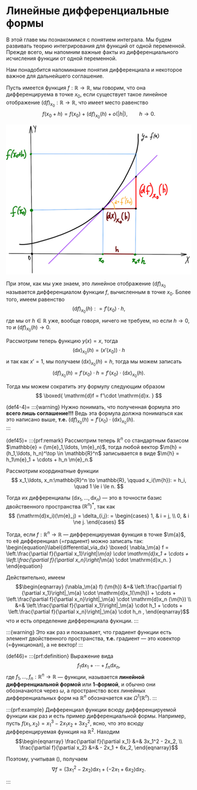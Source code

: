 # Линейные дифференциальные формы

В этой главе мы познакомимся с понятием интеграла. Мы будем развивать теорию интегрирования для функций от одной переменной. Прежде всего, мы напомним важные факты из дифференциального исчисления функции от одной переменной.

Нам понадобится напоминание понятия дифференциала и некоторое важное для дальнейшего соглашение.

Пусть имеется функция $f:\mathbb{R} \to \mathbb{R}$, мы говорим, что она дифференцируема в точке $x_0$, если существует такое линейное отображение $(\mathrm{d}f)_{x_0}: \mathbb{R} \to \mathbb{R}$, что имеет место равенство
$$
f(x_0 + h) = f(x_0) + (\mathrm{d}f)_{x_0}(h) + o(|h|), \qquad h \to 0.
$$

![alt text](df=f'dx.jpg)

При этом, как мы уже знаем, это линейное отображение $(\mathrm{d}f)_{x_0}$ называется дифференциалом функции $f$, вычисленным в точке $x_0$. Более того, имеем равенство
$$
(\mathrm{d}f)_{x_0}(h): = f'(x_0)\cdot h, 
$$
где мы от $h \in \mathbb{R}$ уже, вообще говоря, ничего не требуем, но если $h\to 0$, то и $(\mathrm{d}f)_{x_0}(h) \to 0.$

Рассмотрим теперь функцию $y(x) = x$, тогда 
$$
(\mathrm{d}x)_{x_0}(h) = (x'(x_0))\cdot h
$$
и так как $x' = 1$, мы получаем $(\mathrm{d}x)_{x_0}(h) = h$, тогда мы можем записать
$$
(\mathrm{d}f)_{x_0}(h) = f'(x_0) \cdot h = f'(x_0) \cdot  (\mathrm{d}x)_{x_0}(h).
$$

Тогда мы можем сократить эту формулу следующим образом
$$
\boxed{
\mathrm{d}f = f'\cdot \mathrm{d}x.
}
$$

(def4-4)=
:::{warning}
Нужно понимать, что полученная формула это **всего лишь соглашение!!!** Ведь эта формула должна пониматься как это написано выше, **т.е.** $(\mathrm{d}f)_{x_0}(h) = f'(x_0) \cdot  (\mathrm{d}x)_{x_0}(h).$    
:::

(def45)=
:::{prf:remark}
Рассмотрим теперь $\mathbb{R}^n$ cо стандартным базисом $\mathbb{e} = (\m{e}_1,\ldots, \m{e}_n)$, тогда любой вектор $\m{h} = (h_1,\ldots, h_n)^\top  \in \mathbb{R}^n$ записывается в виде $\m{h} = h_1\m{e}_1 + \cdots + h_n \m{e}_n.$ 

Рассмотрим координатные функции 
$$
x_1,\ldots, x_n:\mathbb{R}^n \to \mathbb{R}, \qquad x_i(\m{h}): = h_i, \quad 1 \le i \le n.
$$

Тогда их дифференциалы $(\mathrm{d}x_1, \ldots, \mathrm{d}x_n)$ — это в точности базис двойственного пространства $(\mathbb{R}^n)^*$, так как
$$
(\mathrm{d}x_i)(\m{e}_j) = \delta_{i,j}: = \begin{cases}
1, & i = j, \\
0, & i \ne j.
\end{cases}
$$

Тогда, если $f:\mathbb{R}^n \to \mathbb{R}$ — дифференцируемая функция в точке $\m{a}$, то её дифференциал (=градиент) можно записать так:
\begin{equation}\label{differential_via_dx}
\boxed{
\nabla_\m{a} f = \left.\frac{\partial f}{\partial x_1}\right|_\m{a} \cdot \mathrm{d}x_1 + \cdots +  \left.\frac{\partial f}{\partial x_n}\right|_\m{a} \cdot \mathrm{d}x_n.
}    
\end{equation}

Действительно, имеем
$$\begin{eqnarray}
(\nabla_\m{a} f) (\m{h}) &=& \left.\frac{\partial f}{\partial x_1}\right|_\m{a} \cdot \mathrm{d}x_1(\m{h}) + \cdots +  \left.\frac{\partial f}{\partial x_n}\right|_\m{a} \cdot \mathrm{d}x_n (\m{h}) \\
&=& \left.\frac{\partial f}{\partial x_1}\right|_\m{a} \cdot h_1 + \cdots +  \left.\frac{\partial f}{\partial x_n}\right|_\m{a} \cdot h_n ,
\end{eqnarray}$$
что и есть определение дифференциала фукнции.
:::

:::{warning}
Это как раз и показывает, что градиент функции есть элемент двойственного пространства, **т.е.** градиент — это ковектор (=функционал), а не вектор!
:::

(def46)=
:::{prf:definition}
Выражение вида 
$$
f_1 \mathrm{d}x_1 + \cdots + f_n \mathrm{d}x_n,
$$
где $f_1,\ldots, f_n:\mathbb{R}^n \to \mathbb{R}$ — функции, называется **линейной дифференциальной формой** или **$1$-формой**, и обычно они обозначаются через $\omega$, а пространство всех линейных дифференциальных форм на $\mathbb{R}^n$ обозначается как $\Omega^1(\mathbb{R}^n).$
:::

:::{prf:example}
Дифференциал функции всюду дифференцируемой функции как раз и есть пример дифференциальной формы. Например, пусть $f(x_1,x_2) = x_1^3 - 2x_1x_2 + 3x_2^2$, ясно, что это всюду дифференцируемая функция на $\mathbb{R}^2$. Находим
$$\begin{eqnarray}
\frac{\partial f}{\partial x_1} &=& 3x_1^2 - 2x_2, \\
\frac{\partial f}{\partial x_2} &=&  - 2x_1 + 6x_2,
\end{eqnarray}$$

Поэтому, учитывая ([](#differential_via_dx)), получаем
$$
\nabla f = (3x_1^2-2x_2)\mathrm{d}x_1 + (-2x_1 + 6x_2) \mathrm{d}x_2.
$$

:::